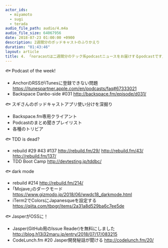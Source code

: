 ```yaml
---
actor_ids:
  - miyamoto
  - sugi
  - terada
audio_file_path: audio/4.m4a
audio_file_size: 64067956
date: 2018-07-23 01:00:00 +0900
description: 2週間分のポッドキャストのふりかえり
duration: "01:43:46"
layout: article
title: 4. 「noracastは二週間分のテック系podcastニュースをお届けするpodcastです」
---
```


🐟 Podcast of the week!
- AnchorのRSSがiTunesに登録できない問題
 https://itunespartner.apple.com/en/podcasts/faq#67333021
- Backspace Danbo-side #031
 http://backspace.fm/episode/d031/

🐟 スギさんのポッドキャストアプリ使い分けを深掘り
- Backspace.fm専用クライアント
- Podcastのまとめ聞きプレイリスト
- 各種のトリビア

🐟 TDD is dead?
- rebuild #29 #43 #137
 http://rebuild.fm/29/
 http://rebuild.fm/43/
 http://rebuild.fm/137/
- TDD Boot Camp
 http://devtesting.jp/tddbc/

🐟 dark mode
- rebuild #214
 http://rebuild.fm/214/
- ｢Mojave｣のダークモード
 https://www.gizmodo.jp/2018/06/wwdc18_darkmode.html
- iTerm2でColorsにJapanesqueを設定する
 https://qiita.com/tbpgr/items/2a31a8d529ba6c7ee5de

🐟 JasperがOSSに！
- Jasper(GitHub用のIssue Reader)を無料にしました
 http://blog.h13i32maru.jp/entry/2018/07/17/083215
- CodeLunch.fm #20 Jasper開発秘話が聞ける
 http://codelunch.fm/20/
